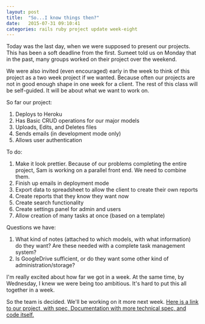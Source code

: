 ```yaml
---
layout: post
title:  "So...I know things then?"
date:   2015-07-31 09:10:41
categories: rails ruby project update week-eight
---
```


Today was the last day, when we were supposed to present our projects.  This has been a soft deadline from the first.  Sumeet told us on Monday that in the past, many groups worked on their project over the weekend.

We were also invited (even encouraged) early in the week to think of this project as a two week project if we wanted.  Because often our projects are not in good enough shape in one week for a client.  The rest of this class will be self-guided.   It will be about what we want to work on.

So far our project:

1. Deploys to Heroku
2. Has Basic CRUD operations for our major models
3. Uploads, Edits, and Deletes files
4. Sends emails (in development mode only)
5. Allows user authentication


To do:

1. Make it look prettier.  Because of our problems completing the entire project, Sam is working on a parallel front end.  We need to combine them.
2. Finish up emails in deployment mode
3. Export data to spreadsheet to allow the client to create their own reports
4. Create reports that they know they want now
5. Create search functionality
6. Create settings panel for admin and users
7. Allow creation of many tasks at once (based on a template)


Questions we have:

1. What kind of notes (attached to which models, with what information) do they want?  Are these needed with a complete task management system?
2. Is GoogleDrive sufficient, or do they want some other kind of administration/storage?

I'm really excited about how far we got in a week.  At the same time, by Wednesday, I knew we were being too ambitious.  It's hard to put this all together in a week.

So the team is decided.  We'll be working on it more next week.  [Here is a link to our project, with spec, Documentation with more technical spec, and code itself.](https://github.com/omahacodeschool/grant-tracker)